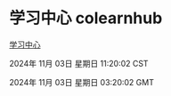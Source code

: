 # 学习中心 colearnhub
[学习中心](http://219.139.197.74:56308/colearnhub/)

2024年 11月 03日 星期日 11:20:02 CST

2024年 11月 03日 星期日 03:20:02 GMT
